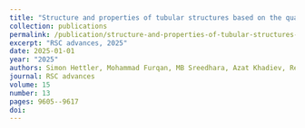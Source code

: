 ```yaml
---
title: "Structure and properties of tubular structures based on the quaternary misfit layered compound Sm 1- x Y x S--TaS 2"
collection: publications
permalink: /publication/structure-and-properties-of-tubular-structures-based-on-the-/
excerpt: "RSC advances, 2025"
date: 2025-01-01
year: "2025"
authors: Simon Hettler, Mohammad Furqan, MB Sreedhara, Azat Khadiev, Reshef Tenne, Raul Arenal
journal: RSC advances
volume: 15
number: 13
pages: 9605--9617
doi: 
---
```

